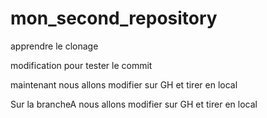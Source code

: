 # mon_second_repository
apprendre le clonage

modification pour tester le commit 

maintenant nous allons modifier sur GH et tirer en local

Sur la brancheA nous allons modifier sur GH et tirer en local
